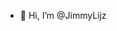 - 👋 Hi, I’m @JimmyLijz

<!---
JimmyLijz/JimmyLijz is a ✨ special ✨ repository because its `README.md` (this file) appears on your GitHub profile.
You can click the Preview link to take a look at your changes.
--->
